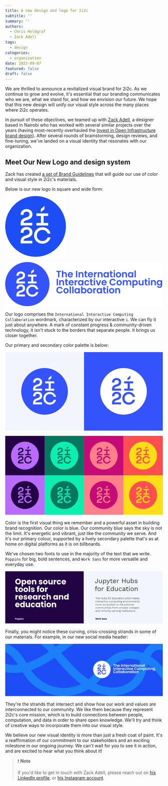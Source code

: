 ```yaml
---
title: A new design and logo for 2i2c
subtitle: ''
summary: ''
authors:
  - Chris Holdgraf
  - Zack Adell
tags:
  - design
categories:
  - organization
date: 2023-09-07
featured: false
draft: false
---
```


We are thrilled to announce a revitalized visual brand for 2i2c.
As we continue to grow and evolve, it's essential that our branding communicates who we are, what we stand for, and how we envision our future.
We hope that this new design will unify our visual style across the many places where 2i2c operates.

In pursuit of these objectives, we teamed up with [Zack Adell](https://www.linkedin.com/in/zacharia-adell-230a3399), a designer based in Nairobi who has worked with several similar projects over the years (having most-recently overhauled the [Invest in Open Infrastructure brand design](https://investinopen.org/blog/introducing-our-new-logo-and-visual-identity/)).
After several rounds of brainstorming, design reviews, and fine-tuning, we've landed on a visual identity that resonates with our organization.

## Meet Our New Logo and design system

Zack has created [a set of Brand Guidelines](https://docs.google.com/presentation/d/1O36_yjTSKiXB9_yAnj4QnF_sob1z_GQmcfIVrZ_ymeY/edit?usp=sharing) that will guide our use of color and visual style in 2i2c's materials.

Below is our new logo in square and wide form:

![Our square logo](logo.png)

![Our wide logo](logo-wide.png)

Our logo comprises the `International Interactive Computing Collaboration` wordmark, characterized by our interactive `i`.
We can fly it just about anywhere.
A mark of constant progress & community-driven technology, it isn't stuck to the borders that separate people.
It brings us closer together.

Our primary and secondary color palette is below:

![Primary color palette](logo-colors-primary.png)

![Secondary color palette](logo-colors-secondary.png)

Color is the first visual thing we remember and a powerful asset in building brand recognition.
Our color is blue.
Our community blue says the sky is not the limit. It's energetic and vibrant, just like the community we serve.
And it's our primary colour, supported by a lively secondary palette that's as at home on digital platforms as it is on billboards.

We've chosen two fonts to use in the majority of the text that we write.
`Poppins` for big, bold sentences, and `Work Sans` for more versatile and everyday use.

![Examples of our two primary font choices](typography.png)

Finally, you might notice these curving, criss-crossing strands in some of our materials.
For example, in our new social media header:

![Twitter header image](header-twitter.png)

They're the strands that intersect and show how our work and values are interconnected to our community.
We like them because they represent 2i2c's core mission, which is to build connections between people, computation, and data in order to share open knowledge.
We'll try and think of creative ways to incorporate them into our visual style.

We believe our new visual identity is more than just a fresh coat of paint.
It's a reaffirmation of our commitment to our stakeholders and an exciting milestone in our ongoing journey.
We can't wait for you to see it in action, and are excited to hear what you think about it!

> ❗ **Note**
>
> If you'd like to get in touch with Zack Adell, please reach out on [his LinkedIn profile](https://www.linkedin.com/in/zacharia-adell-230a3399/), or [his Instagram account](https://www.instagram.com/iamzackadell/).
